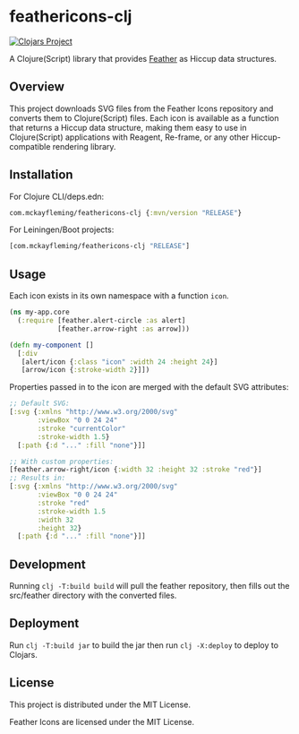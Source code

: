# feathericons-clj

[![Clojars Project](https://img.shields.io/clojars/v/com.mckayfleming/feathericons-clj.svg)](https://clojars.org/com.mckayfleming/feathericons-clj)

A Clojure(Script) library that provides [Feather](https://github.com/feathericons/feather) as Hiccup data structures.

## Overview

This project downloads SVG files from the Feather Icons repository and converts them to Clojure(Script) files. Each icon is available as a function that returns a Hiccup data structure, making them easy to use in Clojure(Script) applications with Reagent, Re-frame, or any other Hiccup-compatible rendering library.

## Installation
For Clojure CLI/deps.edn:
```clojure
com.mckayfleming/feathericons-clj {:mvn/version "RELEASE"}
```

For Leiningen/Boot projects:
```clojure
[com.mckayfleming/feathericons-clj "RELEASE"]
```

## Usage

Each icon exists in its own namespace with a function `icon`.

```clojure
(ns my-app.core
  (:require [feather.alert-circle :as alert]
            [feather.arrow-right :as arrow]))

(defn my-component []
  [:div
   [alert/icon {:class "icon" :width 24 :height 24}]
   [arrow/icon {:stroke-width 2}]])
```

Properties passed in to the icon are merged with the default SVG attributes:

```clojure
;; Default SVG:
[:svg {:xmlns "http://www.w3.org/2000/svg" 
       :viewBox "0 0 24 24" 
       :stroke "currentColor" 
       :stroke-width 1.5} 
  [:path {:d "..." :fill "none"}]]

;; With custom properties:
[feather.arrow-right/icon {:width 32 :height 32 :stroke "red"}]
;; Results in:
[:svg {:xmlns "http://www.w3.org/2000/svg" 
       :viewBox "0 0 24 24" 
       :stroke "red" 
       :stroke-width 1.5
       :width 32
       :height 32} 
  [:path {:d "..." :fill "none"}]]
```

## Development

Running `clj -T:build build` will pull the feather repository, then fills out the src/feather directory with the converted files.

## Deployment

Run `clj -T:build jar` to build the jar then run `clj -X:deploy` to deploy to Clojars.

## License

This project is distributed under the MIT License.

Feather Icons are licensed under the MIT License.
